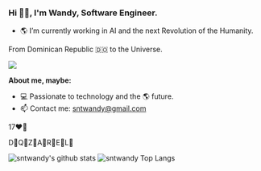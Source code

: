 <h3 align="start">Hi 👋🏼, I'm Wandy, Software Engineer.</h3>

- 🌎 I’m currently working in AI and the next Revolution of the Humanity.

<p align="start" >From Dominican Republic 🇩🇴 to the Universe.</p>

<p >
<a href="https://github.com/sntwandy"><img src="https://img.shields.io/github/followers/Robertrm0?label=follow&style=social" /></a>
</p>

**About me, maybe:**

- 💻 Passionate to technology and the 🌎 future.
- 📫 Contact me: sntwandy@gmail.com

17❤️🏹

D🐶Q🐶Z🐶A🐶R🐶E🐶L🐶

![sntwandy's github stats](https://github-readme-stats.vercel.app/api?username=sntwandy&show_icons=true&theme=light)
![sntwandy Top Langs](https://github-readme-stats.vercel.app/api/top-langs/?username=sntwandy&theme=light&layout=compact)
